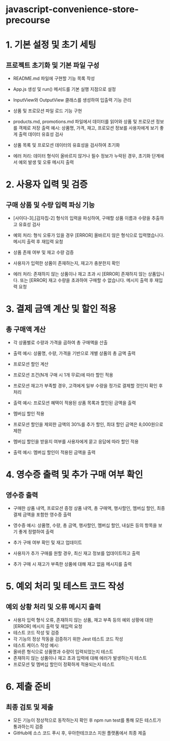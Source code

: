 # javascript-convenience-store-precourse

# 1. 기본 설정 및 초기 세팅
## 프로젝트 초기화 및 기본 파일 구성

- README.md 파일에 구현할 기능 목록 작성
- App.js 생성 및 run() 메서드를 기본 실행 지점으로 설정
- InputView와 OutputView 클래스를 생성하여 입출력 기능 관리
- 상품 및 프로모션 파일 로드 기능 구현

- products.md, promotions.md 파일에서 데이터를 읽어와 상품 및 프로모션 정보를 객체로 저장
    출력 예시: 상품명, 가격, 재고, 프로모션 정보를 사용자에게 보기 좋게 출력
    데이터 유효성 검사

- 상품 목록 및 프로모션 데이터의 유효성을 검사하여 초기화
- 에러 처리: 데이터 형식이 올바르지 않거나 필수 정보가 누락된 경우, 초기화 단계에서 예외 발생 및 오류 메시지 출력
# 2. 사용자 입력 및 검증
## 구매 상품 및 수량 입력 파싱 기능

- [사이다-3],[감자칩-2] 형식의 입력을 파싱하여, 구매할 상품 이름과 수량을 추출하고 유효성 검사
- 예외 처리: 형식 오류가 있을 경우 [ERROR] 올바르지 않은 형식으로 입력했습니다. 메시지 출력 후 재입력 요청
- 상품 존재 여부 및 재고 수량 검증

- 사용자가 입력한 상품이 존재하는지, 재고가 충분한지 확인
- 에러 처리: 존재하지 않는 상품이나 재고 초과 시 [ERROR] 존재하지 않는 상품입니다. 또는 [ERROR] 재고 수량을 초과하여 구매할 수 없습니다. 메시지 출력 후 재입력 요청
# 3. 결제 금액 계산 및 할인 적용
## 총 구매액 계산

- 각 상품별로 수량과 가격을 곱하여 총 구매액을 산출
- 출력 예시: 상품명, 수량, 가격을 기반으로 개별 상품의 총 금액 출력
- 프로모션 할인 계산

- 프로모션 조건(N개 구매 시 1개 무료)에 따라 할인 적용
- 프로모션 재고가 부족할 경우, 고객에게 일부 수량을 정가로 결제할 것인지 확인 후 처리
- 출력 예시: 프로모션 혜택이 적용된 상품 목록과 할인된 금액을 출력
- 멤버십 할인 적용

- 프로모션 할인을 제외한 금액의 30%를 추가 할인, 최대 할인 금액은 8,000원으로 제한
- 멤버십 할인을 받을지 여부를 사용자에게 묻고 응답에 따라 할인 적용
- 출력 예시: 멤버십 할인이 적용된 금액을 출력
# 4. 영수증 출력 및 추가 구매 여부 확인
## 영수증 출력

- 구매한 상품 내역, 프로모션 증정 상품 내역, 총 구매액, 행사할인, 멤버십 할인, 최종 결제 금액을 포함한 영수증 출력
- 영수증 예시: 상품명, 수량, 총 금액, 행사할인, 멤버십 할인, 내실돈 등의 항목을 보기 좋게 정렬하여 출력
- 추가 구매 여부 확인 및 재고 업데이트

- 사용자가 추가 구매를 원할 경우, 최신 재고 정보를 업데이트하고 출력
- 추가 구매 시 재고가 부족한 상품에 대해 재고 없음 메시지를 출력
# 5. 예외 처리 및 테스트 코드 작성
## 예외 상황 처리 및 오류 메시지 출력
- 사용자 입력 형식 오류, 존재하지 않는 상품, 재고 부족 등의 예외 상황에 대한 [ERROR] 메시지 출력 및 재입력 요청
- 테스트 코드 작성 및 검증
- 각 기능의 정상 작동을 검증하기 위한 Jest 테스트 코드 작성
- 테스트 케이스 작성 예시:
- 올바른 형식으로 상품명과 수량이 입력되었는지 테스트
- 존재하지 않는 상품이나 재고 초과 입력에 대해 에러가 발생하는지 테스트
- 프로모션 및 멤버십 할인이 정확하게 적용되는지 테스트
# 6. 제출 준비
## 최종 검토 및 제출
- 모든 기능이 정상적으로 동작하는지 확인 후 npm run test를 통해 모든 테스트가 통과하는지 검증
- GitHub에 소스 코드 푸시 후, 우아한테크코스 지원 플랫폼에서 최종 제출